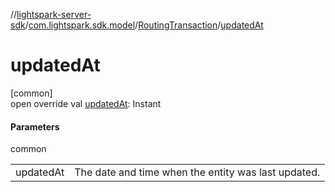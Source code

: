 //[lightspark-server-sdk](../../../index.md)/[com.lightspark.sdk.model](../index.md)/[RoutingTransaction](index.md)/[updatedAt](updated-at.md)

# updatedAt

[common]\
open override val [updatedAt](updated-at.md): Instant

#### Parameters

common

| | |
|---|---|
| updatedAt | The date and time when the entity was last updated. |
